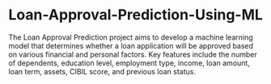 # Loan-Approval-Prediction-Using-ML
The Loan Approval Prediction project aims to develop a machine learning model that determines whether a loan application will be approved based on various financial and personal factors. Key features include the number of dependents, education level, employment type, income, loan amount, loan term, assets, CIBIL score, and previous loan status. 
